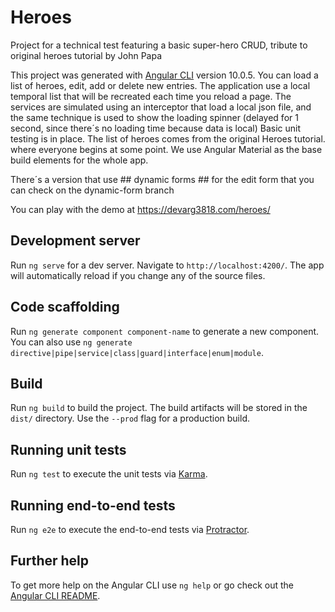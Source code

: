 # Heroes
Project for a technical test featuring a basic super-hero CRUD, tribute to original heroes tutorial by John Papa 

This project was generated with [Angular CLI](https://github.com/angular/angular-cli) version 10.0.5.
You can load a list of heroes, edit, add or delete new entries.
The application use a local temporal list that will be recreated each time you reload a page.
The services are simulated using an interceptor that load a local json file, and the same technique is used to show the loading spinner (delayed for 1 second, since there´s no loading time because data is local)
Basic unit testing is in place. The list of heroes comes from the original Heroes tutorial. 
where everyone begins at some point.
We use Angular Material as the base build elements for the whole app.

There´s a version that use ## dynamic forms ## for the edit form that you can check on the dynamic-form branch

You can play with the demo at https://devarg3818.com/heroes/



## Development server

Run `ng serve` for a dev server. Navigate to `http://localhost:4200/`. The app will automatically reload if you change any of the source files.

## Code scaffolding

Run `ng generate component component-name` to generate a new component. You can also use `ng generate directive|pipe|service|class|guard|interface|enum|module`.

## Build

Run `ng build` to build the project. The build artifacts will be stored in the `dist/` directory. Use the `--prod` flag for a production build.

## Running unit tests

Run `ng test` to execute the unit tests via [Karma](https://karma-runner.github.io).

## Running end-to-end tests

Run `ng e2e` to execute the end-to-end tests via [Protractor](http://www.protractortest.org/).

## Further help

To get more help on the Angular CLI use `ng help` or go check out the [Angular CLI README](https://github.com/angular/angular-cli/blob/master/README.md).
